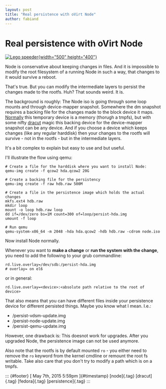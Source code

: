 ```yaml
---
layout: post
title: "Real persistence with oVirt Node"
author: fabiand
---
```



Real persistence with oVirt Node
================================

[![Lego
speeder](https://c1.staticflickr.com/1/128/373339245_b2a9be68aa.jpg){width="500"
height="400"}](https://www.flickr.com/photos/ellasdad/373339245 "Lego speeder")

Node is conservative about keeping changes in files. And it is
impossible to modify the root filesystem of a running Node in such a
way, that changes to it would survive a reboot.

That's true. But you can modify the intermediate layers to persist the
changes made to the rootfs. Huh? That sounds weird. It is.

The background is roughly: The Node iso is going through some loop
mounts and through device-mapper snapshot. Somewhere the dm snapshot
requires a backing file for the changes made to the block device it
maps.
[Normally](https://github.com/haraldh/dracut/blob/master/modules.d/90dmsquash-live/dmsquash-live-root.sh#L111)
this temporary device is a memory (thorugh a tmpfs), but with some nifty
[dracut](https://github.com/haraldh/dracut/blob/master/modules.d/90dmsquash-live/dmsquash-live-root.sh#L24)
magic this backing device for the device-mapper snapshot can be any
device. And if you choose a device which keeps changes (like any regular
harddisk) then your changes to the rootfs will survive - not in the
rootfs - but in the intermediate layers.

It's a bit complex to explain but easy to use and but useful.

I'll illustrate the flow using qemu:

    # Create a file for the harddisk where you want to install Node:
    qemu-img create -f qcow2 hda.qcow2 20G

    # Create a backing file for the persistency
    qemu-img create -f raw hdb.raw 500M

    # Create a file in the persistence image which holds the actual changes
    mkfs.ext4 hdb.raw
    mkdir loop
    mount -o loop hdb.raw loop
    dd if=/dev/zero bs=1M count=300 of=loop/persist-hda.img
    umount -f loop

    # Run qemu
    qemu-system-x86_64 -m 2048 -hda hda.qcow2 -hdb hdb.raw -cdrom node.iso

Now install Node normally.

Whenever you want to **make a change** or **run the system with the
change**, you need to add the following to your grub commandline:

    rd.live.overlay=/dev/sdb:/persist-hda.img
    # overlay= on el6

or in general:

    rd.live.overlay=<device>:<absolute path relative to the root of device>

That also means that you can have different files inside your
persistence device for different persisted things. Maybe you know what I
mean. I.e.:

-   /persist-vdsm-update.img
-   /persist-node-update.img
-   /persist-qemu-update.img

However, one drawback is: This doesnot work for upgrades. After you
upgraded Node, the persistence image can not be used anymore.

Also note that the rootfs is by default mounted `ro` - you either need
to remove the `ro` keyword from the kernel cmdline or remount the root
fs writable. Take also care that you don't try to modify a path which is
on a tmpfs.

::: {#footer}
[ May 7th, 2015 5:59pm ]{#timestamp} [node]{.tag} [dracut]{.tag}
[fedora]{.tag} [persistence]{.tag}
:::
